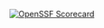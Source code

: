 [![OpenSSF Scorecard](https://api.scorecard.dev/projects/github.com/Wilsong1230/Wilsong1230.github.io/badge)](https://scorecard.dev/viewer/?uri=github.com/Wilsong1230/Wilsong1230.github.io)

